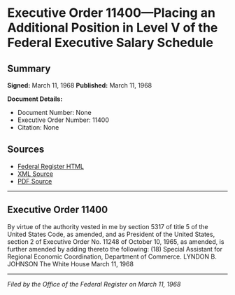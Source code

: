 # Executive Order 11400—Placing an Additional Position in Level V of the Federal Executive Salary Schedule

## Summary

**Signed:** March 11, 1968
**Published:** March 11, 1968

**Document Details:**
- Document Number: None
- Executive Order Number: 11400
- Citation: None

## Sources
- [Federal Register HTML](https://www.presidency.ucsb.edu/documents/executive-order-11400-placing-additional-position-level-v-the-federal-executive-salary)
- [XML Source](None)
- [PDF Source](None)

---

## Executive Order 11400

By virtue of the authority vested in me by section 5317 of title 5 of the United States Code, as amended, and as President of the United States, section 2 of Executive Order No. 11248 of October 10, 1965, as amended, is further amended by adding thereto the following:
    (18) Special Assistant for Regional Economic Coordination, Department of Commerce.
LYNDON B. JOHNSON
The White House
March 11, 1968

---

*Filed by the Office of the Federal Register on March 11, 1968*
